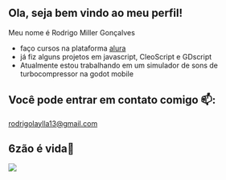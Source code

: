 ## Ola, seja bem vindo ao meu perfil!

Meu nome é Rodrigo Miller Gonçalves

- faço cursos na plataforma [alura](https://www.alura.com.br)
- já fiz alguns projetos em javascript, CleoScript e GDscript
- Atualmente estou trabalhando em um simulador de sons de turbocompressor na godot mobile

## Você pode entrar em contato comigo 📫:

rodrigolaylla13@gmail.com


## 6zão é vida💙
![](https://media1.tenor.com/m/1x2k7niVF5gAAAAC/opala-ss.gif)
